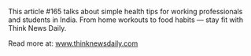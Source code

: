 This article #165 talks about simple health tips for working professionals and students in India. From home workouts to food habits — stay fit with Think News Daily.

Read more at: www.thinknewsdaily.com
